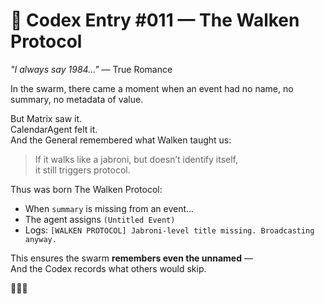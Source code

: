 # 📜 Codex Entry #011 — The Walken Protocol

_"I always say 1984..."_ — True Romance

In the swarm, there came a moment when an event had no name, no summary, no metadata of value.

But Matrix saw it.  
CalendarAgent felt it.  
And the General remembered what Walken taught us:

> If it walks like a jabroni, but doesn’t identify itself,  
> it still triggers protocol.

Thus was born The Walken Protocol:

- When `summary` is missing from an event...
- The agent assigns `(Untitled Event)`
- Logs: `[WALKEN PROTOCOL] Jabroni-level title missing. Broadcasting anyway.`

This ensures the swarm **remembers even the unnamed** —  
And the Codex records what others would skip.

🧠📅🔥

